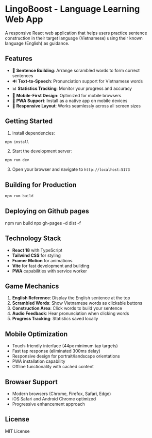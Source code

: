 # LingoBoost - Language Learning Web App

A responsive React web application that helps users practice sentence construction in their target language (Vietnamese) using their known language (English) as guidance.

## Features

- 🎯 **Sentence Building**: Arrange scrambled words to form correct sentences
- 🔊 **Text-to-Speech**: Pronunciation support for Vietnamese words
- 📊 **Statistics Tracking**: Monitor your progress and accuracy
- 📱 **Mobile-First Design**: Optimized for mobile browsers
- 🚀 **PWA Support**: Install as a native app on mobile devices
- 🎨 **Responsive Layout**: Works seamlessly across all screen sizes

## Getting Started

1. Install dependencies:
```bash
npm install
```

2. Start the development server:
```bash
npm run dev
```

3. Open your browser and navigate to `http://localhost:5173`

## Building for Production

```bash
npm run build
```

## Deploying on Github pages
npm run build
npx gh-pages -d dist -f

## Technology Stack

- **React 18** with TypeScript
- **Tailwind CSS** for styling
- **Framer Motion** for animations
- **Vite** for fast development and building
- **PWA** capabilities with service worker

## Game Mechanics

1. **English Reference**: Display the English sentence at the top
2. **Scrambled Words**: Show Vietnamese words as clickable buttons
3. **Construction Area**: Click words to build your sentence
4. **Audio Feedback**: Hear pronunciation when clicking words
5. **Progress Tracking**: Statistics saved locally

## Mobile Optimization

- Touch-friendly interface (44px minimum tap targets)
- Fast tap response (eliminated 300ms delay)
- Responsive design for portrait/landscape orientations
- PWA installation capability
- Offline functionality with cached content

## Browser Support

- Modern browsers (Chrome, Firefox, Safari, Edge)
- iOS Safari and Android Chrome optimized
- Progressive enhancement approach

## License

MIT License
